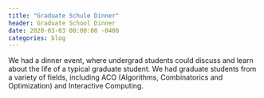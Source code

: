 ```yaml
---
title: "Graduate Schule Dinner"
header: Graduate School Dinner
date: 2020-03-03 00:00:00 -0400
categories: blog
---
```


We had a dinner event, where undergrad students could discuss and learn about the life of a typical graduate student. We had graduate students from a variety of fields, including ACO (Algorithms, Combinatorics and Optimization) and Interactive Computing.
